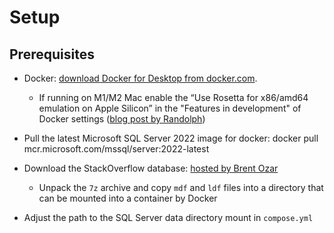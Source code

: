 # Setup

## Prerequisites

- Docker: [download Docker for Desktop from docker.com](https://www.docker.com/products/docker-desktop/).
  - If running on M1/M2 Mac enable the “Use Rosetta for x86/amd64 emulation on Apple Silicon” in the "Features in development" of Docker settings ([blog post by Randolph](https://www.docker.com/products/docker-desktop/))
- Pull the latest Microsoft SQL Server 2022 image for docker: docker pull mcr.microsoft.com/mssql/server:2022-latest

- Download the StackOverflow database: [hosted by Brent Ozar](https://www.brentozar.com/archive/2015/10/how-to-download-the-stack-overflow-database-via-bittorrent/)

  - Unpack the `7z` archive and copy `mdf` and `ldf` files into a directory that can be mounted into a container by Docker

- Adjust the path to the SQL Server data directory mount in `compose.yml`

